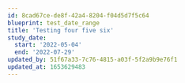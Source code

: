 ```yaml
---
id: 8cad67ce-de8f-42a4-8204-f04d5d7f5c64
blueprint: test_date_range
title: 'Testing four five six'
study_date:
  start: '2022-05-04'
  end: '2022-07-29'
updated_by: 51f67a33-7c76-4815-a03f-5f2a9b9e76f1
updated_at: 1653629483
---
```

